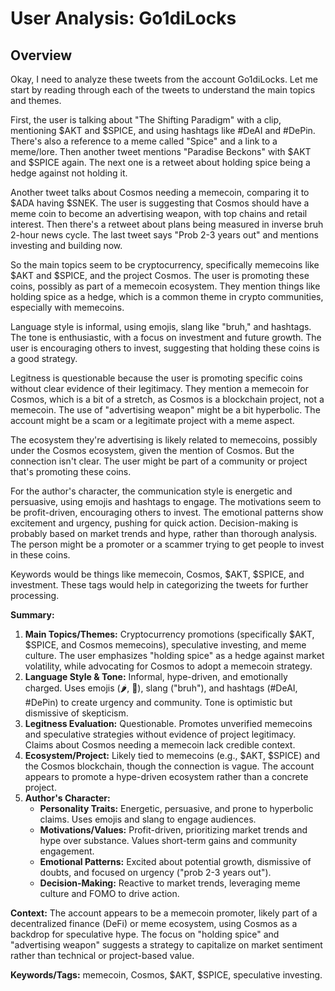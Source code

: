 # User Analysis: Go1diLocks

## Overview

<think>
Okay, I need to analyze these tweets from the account Go1diLocks. Let me start by reading through each of the tweets to understand the main topics and themes.

First, the user is talking about "The Shifting Paradigm" with a clip, mentioning $AKT and $SPICE, and using hashtags like #DeAI and #DePin. There's also a reference to a meme called "Spice" and a link to a meme/lore. Then another tweet mentions "Paradise Beckons" with $AKT and $SPICE again. The next one is a retweet about holding spice being a hedge against not holding it. 

Another tweet talks about Cosmos needing a memecoin, comparing it to $ADA having $SNEK. The user is suggesting that Cosmos should have a meme coin to become an advertising weapon, with top chains and retail interest. Then there's a retweet about plans being measured in inverse bruh 2-hour news cycle. The last tweet says "Prob 2-3 years out" and mentions investing and building now.

So the main topics seem to be cryptocurrency, specifically memecoins like $AKT and $SPICE, and the project Cosmos. The user is promoting these coins, possibly as part of a memecoin ecosystem. They mention things like holding spice as a hedge, which is a common theme in crypto communities, especially with memecoins.

Language style is informal, using emojis, slang like "bruh," and hashtags. The tone is enthusiastic, with a focus on investment and future growth. The user is encouraging others to invest, suggesting that holding these coins is a good strategy.

Legitness is questionable because the user is promoting specific coins without clear evidence of their legitimacy. They mention a memecoin for Cosmos, which is a bit of a stretch, as Cosmos is a blockchain project, not a memecoin. The use of "advertising weapon" might be a bit hyperbolic. The account might be a scam or a legitimate project with a meme aspect.

The ecosystem they're advertising is likely related to memecoins, possibly under the Cosmos ecosystem, given the mention of Cosmos. But the connection isn't clear. The user might be part of a community or project that's promoting these coins.

For the author's character, the communication style is energetic and persuasive, using emojis and hashtags to engage. The motivations seem to be profit-driven, encouraging others to invest. The emotional patterns show excitement and urgency, pushing for quick action. Decision-making is probably based on market trends and hype, rather than thorough analysis. The person might be a promoter or a scammer trying to get people to invest in these coins.

Keywords would be things like memecoin, Cosmos, $AKT, $SPICE, and investment. These tags would help in categorizing the tweets for further processing.
</think>

**Summary:**  
1. **Main Topics/Themes:** Cryptocurrency promotions (specifically $AKT, $SPICE, and Cosmos memecoins), speculative investing, and meme culture. The user emphasizes "holding spice" as a hedge against market volatility, while advocating for Cosmos to adopt a memecoin strategy.  
2. **Language Style & Tone:** Informal, hype-driven, and emotionally charged. Uses emojis (🌶️, 🌟), slang ("bruh"), and hashtags (#DeAI, #DePin) to create urgency and community. Tone is optimistic but dismissive of skepticism.  
3. **Legitness Evaluation:** Questionable. Promotes unverified memecoins and speculative strategies without evidence of project legitimacy. Claims about Cosmos needing a memecoin lack credible context.  
4. **Ecosystem/Project:** Likely tied to memecoins (e.g., $AKT, $SPICE) and the Cosmos blockchain, though the connection is vague. The account appears to promote a hype-driven ecosystem rather than a concrete project.  
5. **Author's Character:**  
   - **Personality Traits:** Energetic, persuasive, and prone to hyperbolic claims. Uses emojis and slang to engage audiences.  
   - **Motivations/Values:** Profit-driven, prioritizing market trends and hype over substance. Values short-term gains and community engagement.  
   - **Emotional Patterns:** Excited about potential growth, dismissive of doubts, and focused on urgency ("prob 2-3 years out").  
   - **Decision-Making:** Reactive to market trends, leveraging meme culture and FOMO to drive action.  

**Context:** The account appears to be a memecoin promoter, likely part of a decentralized finance (DeFi) or meme ecosystem, using Cosmos as a backdrop for speculative hype. The focus on "holding spice" and "advertising weapon" suggests a strategy to capitalize on market sentiment rather than technical or project-based value.  

**Keywords/Tags:** memecoin, Cosmos, $AKT, $SPICE, speculative investing.